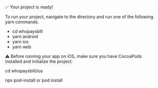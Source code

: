
✅ Your project is ready!

To run your project, navigate to the directory and run one of the following yarn commands.

- cd whopaysbill
- yarn android
- yarn ios
- yarn web

⚠️  Before running your app on iOS, make sure you have CocoaPods installed and initialize the project:

  cd whopaysbill/ios
  
  npx pod-install 
  or 
  pod install 